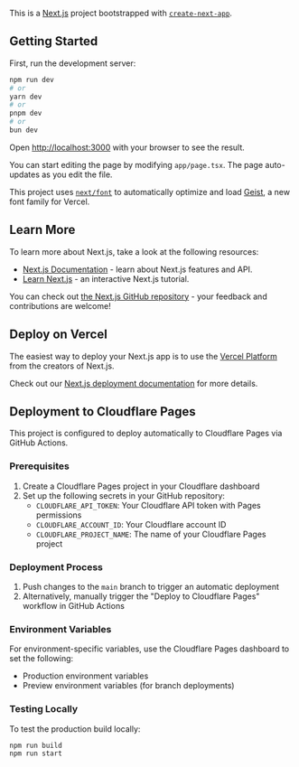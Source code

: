 This is a [Next.js](https://nextjs.org) project bootstrapped with [`create-next-app`](https://nextjs.org/docs/app/api-reference/cli/create-next-app).

## Getting Started

First, run the development server:

```bash
npm run dev
# or
yarn dev
# or
pnpm dev
# or
bun dev
```

Open [http://localhost:3000](http://localhost:3000) with your browser to see the result.

You can start editing the page by modifying `app/page.tsx`. The page auto-updates as you edit the file.

This project uses [`next/font`](https://nextjs.org/docs/app/building-your-application/optimizing/fonts) to automatically optimize and load [Geist](https://vercel.com/font), a new font family for Vercel.

## Learn More

To learn more about Next.js, take a look at the following resources:

- [Next.js Documentation](https://nextjs.org/docs) - learn about Next.js features and API.
- [Learn Next.js](https://nextjs.org/learn) - an interactive Next.js tutorial.

You can check out [the Next.js GitHub repository](https://github.com/vercel/next.js) - your feedback and contributions are welcome!

## Deploy on Vercel

The easiest way to deploy your Next.js app is to use the [Vercel Platform](https://vercel.com/new?utm_medium=default-template&filter=next.js&utm_source=create-next-app&utm_campaign=create-next-app-readme) from the creators of Next.js.

Check out our [Next.js deployment documentation](https://nextjs.org/docs/app/building-your-application/deploying) for more details.

## Deployment to Cloudflare Pages

This project is configured to deploy automatically to Cloudflare Pages via GitHub Actions.

### Prerequisites

1. Create a Cloudflare Pages project in your Cloudflare dashboard
2. Set up the following secrets in your GitHub repository:
   - `CLOUDFLARE_API_TOKEN`: Your Cloudflare API token with Pages permissions
   - `CLOUDFLARE_ACCOUNT_ID`: Your Cloudflare account ID
   - `CLOUDFLARE_PROJECT_NAME`: The name of your Cloudflare Pages project

### Deployment Process

1. Push changes to the `main` branch to trigger an automatic deployment
2. Alternatively, manually trigger the "Deploy to Cloudflare Pages" workflow in GitHub Actions

### Environment Variables

For environment-specific variables, use the Cloudflare Pages dashboard to set the following:
- Production environment variables
- Preview environment variables (for branch deployments)

### Testing Locally

To test the production build locally:

```bash
npm run build
npm run start
```
